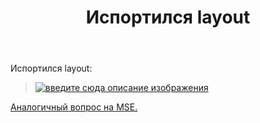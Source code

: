 ﻿---
title: "Испортился layout"
se.owner.user_id: 337540
se.owner.display_name: "Victor says Reinstate Monica"
se.owner.link: "https://ru.meta.stackoverflow.com/users/337540/victor-says-reinstate-monica"
se.link: "https://ru.meta.stackoverflow.com/questions/10080/%d0%98%d1%81%d0%bf%d0%be%d1%80%d1%82%d0%b8%d0%bb%d1%81%d1%8f-layout"
se.question_id: 10080
se.post_type: question
se.score: 2
---
<p>Испортился layout:</p>

<blockquote>
  <p><a href="https://i.stack.imgur.com/RNVqy.png" rel="nofollow noreferrer"><img src="https://i.stack.imgur.com/RNVqy.png" alt="введите сюда описание изображения"></a></p>
</blockquote>

<p><a href="https://meta.stackexchange.com/questions/343217/whats-the-skinny-on-the-user-profile-page">Аналогичный вопрос на MSE.</a></p>

